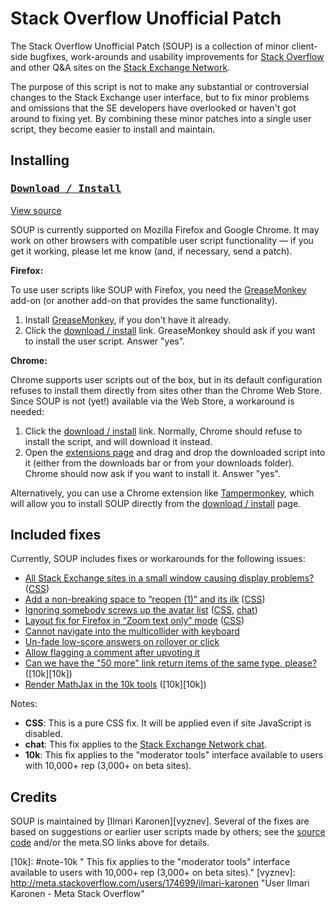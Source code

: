 Stack Overflow Unofficial Patch
===============================

The Stack Overflow Unofficial Patch (SOUP) is a collection of minor client-side bugfixes, work-arounds and usability improvements for [Stack Overflow][SO] and other Q&A sites on the [Stack Exchange Network][SE].

The purpose of this script is not to make any substantial or controversial changes to the Stack Exchange user interface, but to fix minor problems and omissions that the SE developers have overlooked or haven't got around to fixing yet.  By combining these minor patches into a single user script, they become easier to install and maintain.


Installing
----------

### [<kbd>Download / Install</kbd>][DL] ###
[View source][source]

SOUP is currently supported on Mozilla Firefox and Google Chrome.  It may work on other browsers with compatible user script functionality &mdash; if you get it working, please let me know (and, if necessary, send a patch).

**Firefox:**

To use user scripts like SOUP with Firefox, you need the [GreaseMonkey][GM] add-on (or another add-on that provides the same functionality).

1. Install [GreaseMonkey][GM], if you don't have it already.
2. Click the [download / install][DL] link.  GreaseMonkey should ask if you want to install the user script.  Answer "yes".

**Chrome:**

Chrome supports user scripts out of the box, but in its default configuration refuses to install them directly from sites other than the Chrome Web Store.  Since SOUP is not (yet!) available via the Web Store, a workaround is needed:

1. Click the [download / install][DL] link.  Normally, Chrome should refuse to install the script, and will download it instead.
2. Open the [extensions page][chrome-ext] and drag and drop the downloaded script into it (either from the downloads bar or from your downloads folder).  Chrome should now ask if you want to install it.  Answer "yes".

Alternatively, you can use a Chrome extension like [Tampermonkey][TM], which will allow you to install SOUP directly from the [download / install][DL] page.


Included fixes
--------------

Currently, SOUP includes fixes or workarounds for the following issues:

* [All Stack Exchange sites in a small window causing display problems?](http://meta.stackoverflow.com/q/114636) ([CSS][CSS])
* [Add a non-breaking space to “reopen (1)” and its ilk](http://meta.stackoverflow.com/q/215473) ([CSS][CSS])
* [Ignoring somebody screws up the avatar list](http://meta.stackoverflow.com/q/155308) ([CSS][CSS], [chat][chat])
* [Layout fix for Firefox in “Zoom text only” mode](http://meta.stackoverflow.com/q/138685) ([CSS][CSS])
* [Cannot navigate into the multicollider with keyboard](http://meta.stackoverflow.com/q/207526)
* [Un-fade low-score answers on rollover or click](http://meta.stackoverflow.com/q/129593)
* [Allow flagging a comment after upvoting it](http://meta.stackoverflow.com/q/104184)
* [Can we have the "50 more" link return items of the same type, please?](http://meta.stackoverflow.com/q/150069) ([10k][10k])
* [Render MathJax in the 10k tools](http://meta.stackoverflow.com/q/209393) ([10k][10k])

Notes:

* <b id="note-css">CSS</b>: This is a pure CSS fix.  It will be applied even if site JavaScript is disabled.
* <b id="note-chat">chat</b>: This fix applies to the [Stack Exchange Network chat](http://chat.stackexchange.com "Stack Exchange Network chat").
* <b id="note-10k">10k</b>: This fix applies to the "moderator tools" interface available to users with 10,000+ rep (3,000+ on beta sites).


Credits
-------

SOUP is maintained by [Ilmari Karonen][vyznev].  Several of the fixes are based on suggestions or earlier user scripts made by others; see the [source code][source] and/or the meta.SO links above for details.


   [SO]: http://stackoverflow.com/ "Stack Overflow"
   [SE]: http://stackexchange.com/ "Stack Exchange Network"
   [DL]: https://github.com/vyznev/soup/raw/master/SOUP.user.js "Download / install SOUP from GitHub"
   [source]: https://github.com/vyznev/soup/blob/master/SOUP.user.js "View SOUP source code"
   [GM]: https://addons.mozilla.org/firefox/addon/greasemonkey/ "Mozilla add-ons: GreaseMonkey"
   [TM]: https://chrome.google.com/webstore/detail/tampermonkey/dhdgffkkebhmkfjojejmpbldmpobfkfo "Chrome Web Store: Tampermonkey"
   [chrome-ext]: https://support.google.com/chrome/answer/187443 "Chrome > Help > Manage your extensions"
   [CSS]: #note-css "This is a pure CSS fix.  It will be applied even if site JavaScript is disabled."
   [chat]: #note-chat "This fix applies to the Stack Exchange Network chat (chat.stackexchange.com)."
   [10k]: #note-10k " This fix applies to the "moderator tools" interface available to users with 10,000+ rep (3,000+ on beta sites)."
   [vyznev]: http://meta.stackoverflow.com/users/174699/ilmari-karonen "User Ilmari Karonen - Meta Stack Overflow"
